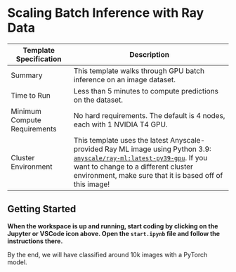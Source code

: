 # Scaling Batch Inference with Ray Data

| Template Specification | Description |
| ---------------------- | ----------- |
| Summary | This template walks through GPU batch inference on an image dataset. |
| Time to Run | Less than 5 minutes to compute predictions on the dataset. |
| Minimum Compute Requirements | No hard requirements. The default is 4 nodes, each with 1 NVIDIA T4 GPU. |
| Cluster Environment | This template uses the latest Anyscale-provided Ray ML image using Python 3.9: [`anyscale/ray-ml:latest-py39-gpu`](https://docs.anyscale.com/reference/base-images/overview). If you want to change to a different cluster environment, make sure that it is based off of this image! |

## Getting Started

**When the workspace is up and running, start coding by clicking on the Jupyter or VSCode icon above. Open the `start.ipynb` file and follow the instructions there.**

By the end, we will have classified around 10k images with a PyTorch model.
